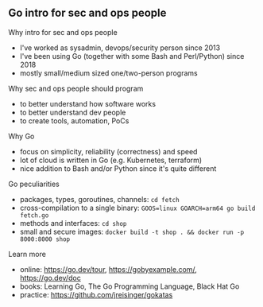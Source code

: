 Go intro for sec and ops people
-------------------------------

Why intro for sec and ops people

* I've worked as sysadmin, devops/security person since 2013
* I've been using Go (together with some Bash and Perl/Python) since 2018
* mostly small/medium sized one/two-person programs

Why sec and ops people should program

* to better understand how software works
* to better understand dev people
* to create tools, automation, PoCs

Why Go

* focus on simplicity, reliability (correctness) and speed
* lot of cloud is written in Go (e.g. Kubernetes, terraform)
* nice addition to Bash and/or Python since it's quite different

Go peculiarities

* packages, types, goroutines, channels: `cd fetch`
* cross-compilation to a single binary: `GOOS=linux GOARCH=arm64 go build fetch.go`
* methods and interfaces: `cd shop`
* small and secure images: `docker build -t shop . && docker run -p 8000:8000 shop`

Learn more

* online: https://go.dev/tour, https://gobyexample.com/, https://go.dev/doc
* books: Learning Go, The Go Programming Language, Black Hat Go
* practice: https://github.com/jreisinger/gokatas
